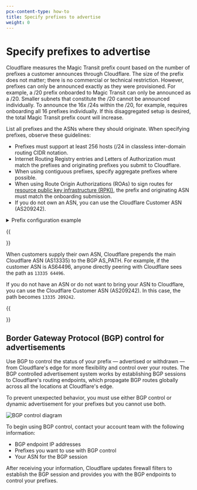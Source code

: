 ```yaml
---
pcx-content-type: how-to
title: Specify prefixes to advertise
weight: 0
---
```


# Specify prefixes to advertise

Cloudflare measures the Magic Transit prefix count based on the number of prefixes a customer announces through Cloudflare. The size of the prefix does not matter; there is no commercial or technical restriction. However, prefixes can only be announced exactly as they were provisioned. For example, a /20 prefix onboarded to Magic Transit can only be announced as a /20. Smaller subnets that constitute the /20 cannot be announced individually. To announce the 16x /24s within the /20, for example, requires onboarding all 16 prefixes individually. If this disaggregated setup is desired, the total Magic Transit prefix count will increase.

List all prefixes and the ASNs where they should originate. When specifying prefixes, observe these guidelines:

*   Prefixes must support at least 256 hosts (/24 in classless inter-domain routing CIDR notation.
*   Internet Routing Registry entries and Letters of Authorization must match the prefixes and originating prefixes you submit to Cloudflare.
*   When using contiguous prefixes, specify aggregate prefixes where possible.
*   When using Route Origin Authorizations (ROAs) to sign routes for [resource public key infrastructure (RPKI)](https://tools.ietf.org/html/rfc8210), the prefix and originating ASN must match the onboarding submission.
*   If you do not own an ASN, you can use the Cloudflare Customer ASN (AS209242).

<details>
<summary>
  Prefix configuration example
</summary>
<div class="special-class" markdown="1">

| Prefix          | Originating AS |
| ----------------| -------------- |
| 103.21.244.0/23 | AS209242       |
| 131.0.72.0/22   | AS395747       |
| 103.21.245.0/24 | AS395747       |

</div>
</details>

{{<Aside type="note' header='Note">}}

When customers supply their own ASN, Cloudflare prepends the main Cloudflare ASN (AS13335) to the BGP AS\_PATH. For example, if the customer ASN is AS64496, anyone directly peering with Cloudflare sees the path as `13335 64496`.

If you do not have an ASN or do not want to bring your ASN to Cloudflare, you can use the Cloudflare Customer ASN (AS209242). In this case, the path becomes `13335 209242`.

{{</Aside>}}

## Border Gateway Protocol (BGP) control for advertisements

Use BGP to control the status of your prefix — advertised or withdrawn — from Cloudflare's edge for more flexibility and control over your routes. The BGP controlled advertisement system works by establishing BGP sessions to Cloudflare's routing endpoints, which propagate BGP routes globally across all the locations at Cloudflare's edge.

To prevent unexpected behavior, you must use either BGP control or dynamic advertisement for your prefixes but you cannot use both.

![BGP control diagram](/magic-transit/static/bgp-control-diagram.png)

To begin using BGP control, contact your account team with the following information:

*   BGP endpoint IP addresses
*   Prefixes you want to use with BGP control
*   Your ASN for the BGP session

After receiving your information, Cloudflare updates firewall filters to establish the BGP session and provides you with the BGP endpoints to control your prefixes.
